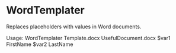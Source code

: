 # WordTemplater
Replaces placeholders with values in Word documents.

Usage: WordTemplater Template.docx UsefulDocument.docx $var1 FirstName $var2 LastName
